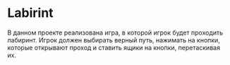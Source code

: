 # Labirint
В данном проекте реализована игра, в которой игрок будет проходить лабиринт. Игрок должен выбирать верный путь, нажимать на кнопки, которые открывают проход и ставить ящики на кнопки, перетаскивая их.
